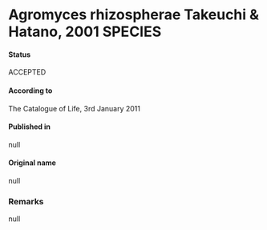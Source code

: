 # Agromyces rhizospherae Takeuchi & Hatano, 2001 SPECIES

#### Status
ACCEPTED

#### According to
The Catalogue of Life, 3rd January 2011

#### Published in
null

#### Original name
null

### Remarks
null
